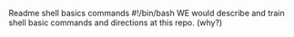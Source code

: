 Readme shell basics commands
#!/bin/bash
WE would describe and train shell basic commands and directions at this repo.
(why?)

